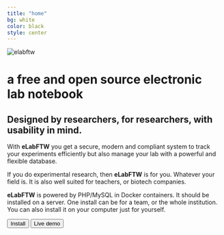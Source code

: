 ```yaml
---
title: "home"
bg: white
color: black
style: center
---
```


![elabftw](img/elabftw-logo.png)

# a free and open source electronic lab notebook


## Designed by researchers, for researchers, with usability in mind.


With **eLabFTW** you get a secure, modern and compliant system to track your experiments efficiently but also manage your lab with a powerful and flexible database.

If you do experimental research, then **eLabFTW** is for you. Whatever your field is. It is also well suited for teachers, or biotech companies.

**eLabFTW** is powered by PHP/MySQL in Docker containers. It should be installed on a server. One install can be for a team, or the whole institution. You can also install it on your computer just for yourself.

<div class='center'>
    <a href='https://doc.elabftw.net'><button class='button'>Install <i class='fa fa-external-link'></i></button></a>
    <a href='https://demo.elabftw.net'><button class='button'>Live demo <i class='fa fa-external-link'></i></button></a>
</div>
